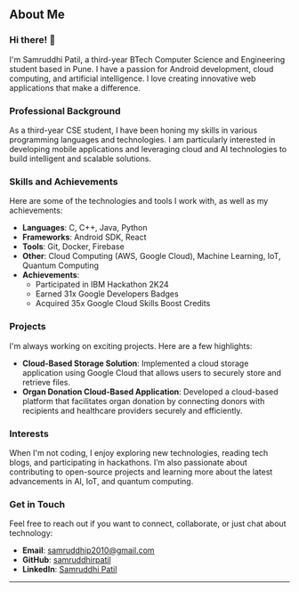 
## About Me

### Hi there! 👋

I'm Samruddhi Patil, a third-year BTech Computer Science and Engineering student based in Pune. I have a passion for Android development, cloud computing, and artificial intelligence. I love creating innovative web applications that make a difference.

### Professional Background

As a third-year CSE student, I have been honing my skills in various programming languages and technologies. I am particularly interested in developing mobile applications and leveraging cloud and AI technologies to build intelligent and scalable solutions.

### Skills and Achievements

Here are some of the technologies and tools I work with, as well as my achievements:

- **Languages**: C, C++, Java, Python
- **Frameworks**: Android SDK, React
- **Tools**: Git, Docker, Firebase
- **Other**: Cloud Computing (AWS, Google Cloud), Machine Learning, IoT, Quantum Computing
- **Achievements**:
  - Participated in IBM Hackathon 2K24
  - Earned 31x Google Developers Badges
  - Acquired 35x Google Cloud Skills Boost Credits

### Projects

I'm always working on exciting projects. Here are a few highlights:

- **Cloud-Based Storage Solution**: Implemented a cloud storage application using Google Cloud that allows users to securely store and retrieve files.
- **Organ Donation Cloud-Based Application**: Developed a cloud-based platform that facilitates organ donation by connecting donors with recipients and healthcare providers securely and efficiently.

### Interests

When I'm not coding, I enjoy exploring new technologies, reading tech blogs, and participating in hackathons. I’m also passionate about contributing to open-source projects and learning more about the latest advancements in AI, IoT, and quantum computing.

### Get in Touch

Feel free to reach out if you want to connect, collaborate, or just chat about technology:

- **Email**: [samruddhip2010@gmail.com](mailto:samruddhip2010@gmail.com)
- **GitHub**: [samruddhirpatil](https://github.com/samruddhirpatil)
- **LinkedIn**: [Samruddhi Patil](https://www.linkedin.com/in/samruddhi-p-a15ab0239/)

---

